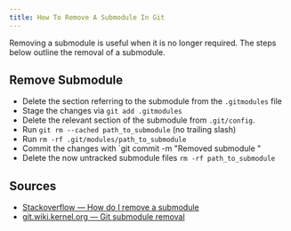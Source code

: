 ```yaml
---
title: How To Remove A Submodule In Git
---
```

Removing a submodule is useful when it is no longer required. The steps below outline the removal of a submodule.

## Remove Submodule

*   Delete the section referring to the submodule from the `.gitmodules` file
*   Stage the changes via `git add .gitmodules`
*   Delete the relevant section of the submodule from `.git/config`.
*   Run `git rm --cached path_to_submodule` (no trailing slash)
*   Run `rm -rf .git/modules/path_to_submodule`
*   Commit the changes with `git commit -m "Removed submodule "
*   Delete the now untracked submodule files `rm -rf path_to_submodule`

## Sources

*   [Stackoverflow — How do I remove a submodule](http://stackoverflow.com/questions/1260748/how-do-i-remove-a-submodule)
*   [git.wiki.kernel.org — Git submodule removal](https://git.wiki.kernel.org/index.php/GitSubmoduleTutorial#Removal)